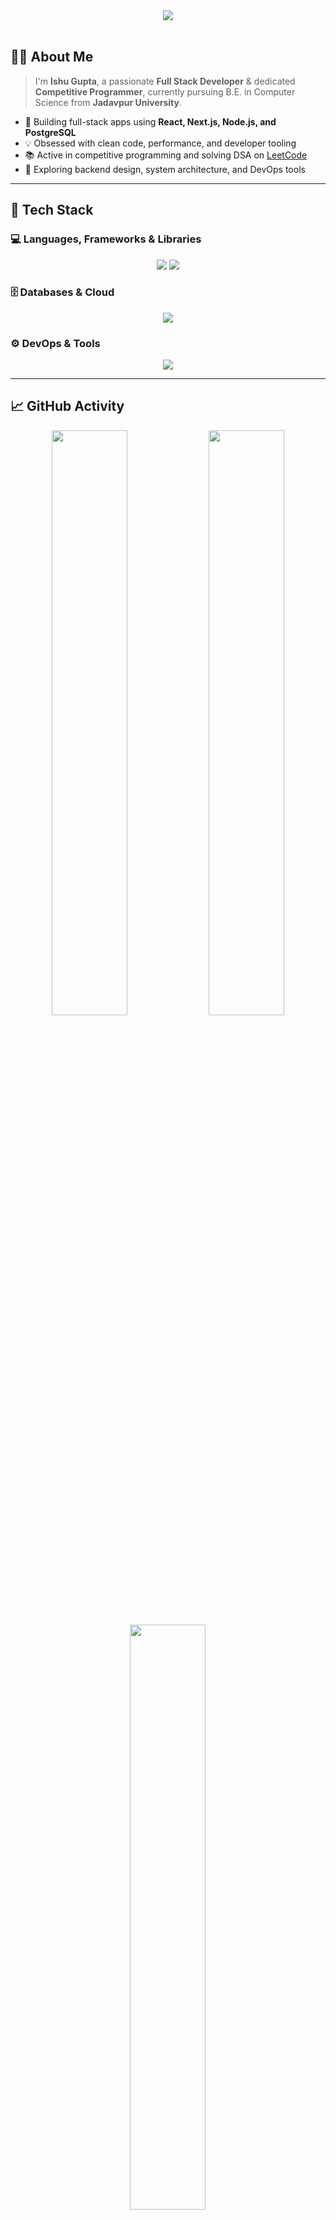 <!-- GitHub Profile README - Ishu Gupta -->

<div align="center">
  <img src="https://capsule-render.vercel.app/api?type=rect&color=0:3ECF8E,100:38B2AC&height=160&section=header&text=Ishu%20Gupta&fontSize=40&fontAlignY=35&desc=Full%20Stack%20Developer%20%7C%20Competitive%20Programmer&descAlignY=60&descAlign=50" />
</div>

<br/>

## 👨‍💻 About Me

> I'm **Ishu Gupta**, a passionate **Full Stack Developer** & dedicated **Competitive Programmer**, currently pursuing B.E. in Computer Science from **Jadavpur University**.

- 🎯 Building full-stack apps using **React, Next.js, Node.js, and PostgreSQL**
- 💡 Obsessed with clean code, performance, and developer tooling
- 📚 Active in competitive programming and solving DSA on [LeetCode](https://leetcode.com/u/Ishu__Gupta/)
- 🌱 Exploring backend design, system architecture, and DevOps tools

---

## 🧰 Tech Stack

### 💻 Languages, Frameworks & Libraries
<p align="center">
  <img src="https://skillicons.dev/icons?i=cpp,js,ts,python" />
  <img src="https://skillicons.dev/icons?i=react,nextjs,nodejs,express" />
</p>

### 🗄️ Databases & Cloud
<p align="center">
  <img src="https://skillicons.dev/icons?i=mongodb,postgresql,aws" />
</p>

### ⚙️ DevOps & Tools
<p align="center">
  <img src="https://skillicons.dev/icons?i=docker,git,github,kubernetes,vscode" />
</p>

---

## 📈 GitHub Activity

<p align="center">
  <img src="https://github-readme-streak-stats.herokuapp.com/?user=Ishu-1&theme=radical&border=none" width="49%"/>
  <img src="https://github-readme-stats.vercel.app/api?username=Ishu-1&show_icons=true&theme=radical&hide=issues&count_private=true" width="49%"/>
  <img src="https://github-readme-stats.vercel.app/api/top-langs/?username=Ishu-1&layout=compact&theme=radical&langs_count=6" width="49%"/>
</p>

---

## 🤝 Connect with Me

<p align="center">
  <a href="https://www.linkedin.com/in/ishu-gupta-b58405253/" target="_blank">
    <img src="https://img.shields.io/badge/LinkedIn-%230077B5.svg?style=for-the-badge&logo=linkedin&logoColor=white"/>
  </a>
  <a href="mailto:ishugupta3556@gmail.com">
    <img src="https://img.shields.io/badge/Gmail-D14836?style=for-the-badge&logo=gmail&logoColor=white"/>
  </a>
  <a href="https://github.com/Ishu-1" target="_blank">
    <img src="https://img.shields.io/badge/GitHub-100000?style=for-the-badge&logo=github&logoColor=white"/>
  </a>
</p>

---

<p align="center">
  <img src="https://capsule-render.vercel.app/api?type=waving&color=gradient&height=120&section=footer"/>
</p>

<p align="center">
  <b>“Code what matters. Learn every day. Grow consistently.”</b>
</p>

